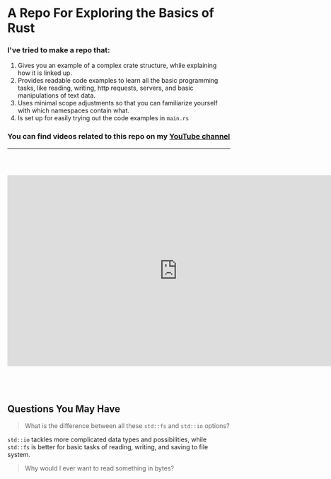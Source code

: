 # A Repo For Exploring the Basics of Rust

### I've tried to make a repo that:

1.  Gives you an example of a complex crate structure, while explaining how it is linked up.
1.  Provides readable code examples to learn all the basic programming tasks, like reading, writing, http requests, servers, and basic manipulations of text data.
1.  Uses minimal scope adjustments so that you can familiarize yourself with which namespaces contain what.
1.  Is set up for easily trying out the code examples in `main.rs`

### You can find videos related to this repo on my [YouTube channel](https://www.youtube.com/@NoahSteckley/videos)

---

<br/>

## <iframe width="768" height="432" src="https://miro.com/app/embed/uXjVMPQnIBo=/?pres=1&frameId=3458764552694875888&embedId=758055097921" frameborder="0" scrolling="no" allow="fullscreen; clipboard-read; clipboard-write" allowfullscreen></iframe>

## <br/>

## Questions You May Have

> What is the difference between all these `std::fs` and `std::io` options?

`std::io` tackles more complicated data types and possibilities, while `std::fs` is better for basic tasks of reading, writing, and saving to file system.

> Why would I ever want to read something in bytes?

>
